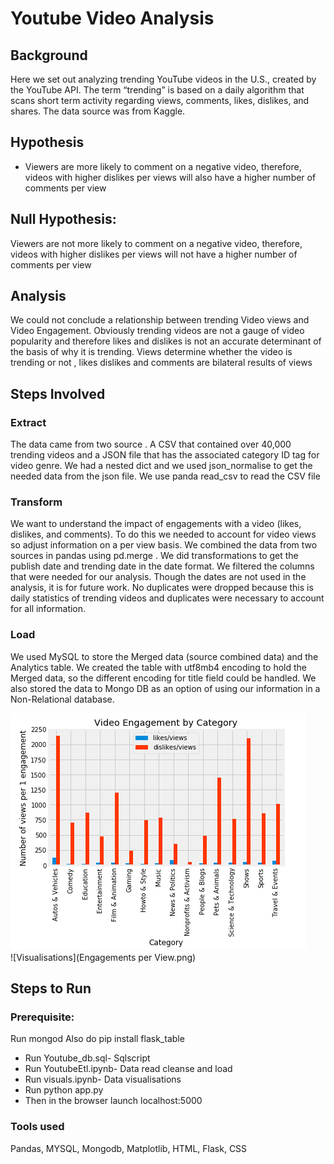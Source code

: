 
# Youtube Video Analysis
## Background

Here we set out analyzing trending YouTube videos in the U.S., created by the YouTube API. The term “trending” is based on a daily algorithm that scans short term activity regarding views, comments, likes, dislikes, and shares. The data source was from Kaggle.

## Hypothesis

* Viewers are more likely to comment on a negative video, therefore, videos with higher dislikes per views will also have a higher number of comments per view
## Null Hypothesis:

Viewers are not more likely to comment on a negative video, therefore, videos with higher dislikes per views will not have a higher number of comments per view

## Analysis
We could not conclude a relationship between trending Video views and Video Engagement. Obviously trending videos are not a gauge of video popularity and therefore likes and dislikes is not an accurate determinant of the basis of why it is trending. Views determine whether the video is trending or not , likes dislikes and comments are bilateral results of views

## Steps Involved

### Extract 
The data came from two source . A CSV that contained over 40,000 trending videos and a JSON file that has the associated category ID tag for video genre. We had a nested dict and we used json_normalise to get the needed data from the json file. We use panda read_csv to read the CSV file

### Transform 

We want to understand the impact of engagements with a video (likes, dislikes, and comments). To do this we needed to account for video views so adjust information on a per view basis.
We combined the data from two sources in pandas using pd.merge . We did transformations to get the publish date and trending date in the date format. We filtered the columns that were needed for our analysis. Though the dates are not used in the analysis, it is for future work. No duplicates were dropped because this is daily statistics of trending videos and duplicates were necessary to account for all information.

### Load 
 We used MySQL to store the Merged data (source combined data) and the Analytics table. We created the table with utf8mb4 encoding to hold the Merged data, so the different encoding for title field could be handled. We also stored the data to Mongo DB as an option of using our information in a Non-Relational database.

![Visualisations](BarChart2.png)   
![Visualisations](Engagements per View.png)

## Steps to Run 

### Prerequisite: 
Run mongod Also do pip install flask_table

* Run Youtube_db.sql- Sqlscript 
* Run YoutubeEtl.ipynb- Data read cleanse and load 
* Run visuals.ipynb- Data visualisations 
* Run python app.py 
* Then in the browser launch localhost:5000

### Tools used
 Pandas, MYSQL, Mongodb, Matplotlib, HTML, Flask, CSS
